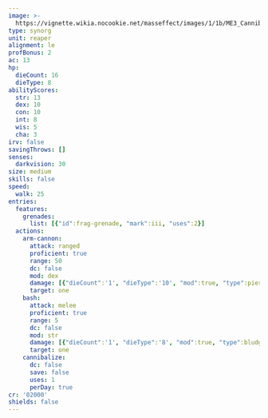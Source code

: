 ```yaml
---
image: >-
  https://vignette.wikia.nocookie.net/masseffect/images/1/1b/ME3_Cannibal.png/revision/latest/scale-to-width-down/339?cb=20120320020900
type: synorg
unit: reaper
alignment: le
profBonus: 2
ac: 13
hp:
  dieCount: 16
  dieType: 8
abilityScores:
  str: 13
  dex: 10
  con: 10
  int: 8
  wis: 5
  cha: 3
irv: false
savingThrows: []
senses:
  darkvision: 30
size: medium
skills: false
speed:
  walk: 25
entries:
  features:
    grenades:
      list: [{"id":frag-grenade, "mark":iii, "uses":2}]
  actions:
    arm-cannon:
      attack: ranged
      proficient: true
      range: 50
      dc: false
      mod: dex
      damage: [{"dieCount":'1', "dieType":'10', "mod":true, "type":piercing}]
      target: one
    bash:
      attack: melee
      proficient: true
      range: 5
      dc: false
      mod: str
      damage: [{"dieCount":'1', "dieType":'8', "mod":true, "type":bludgeoning}]
      target: one
    cannibalize:
      dc: false
      save: false
      uses: 1
      perDay: true
cr: '02000'
shields: false
---
```

